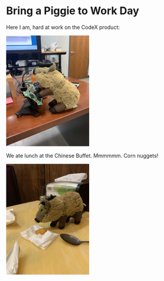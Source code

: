 # Bring a Piggie to Work Day

Here I am, hard at work on the CodeX product:

![](pics/03-work.jpg)

We ate lunch at the Chinese Buffet. Mmmmmm. Corn nuggets!

![](pics/03-corn.jpg)
